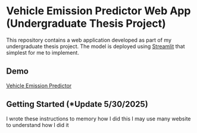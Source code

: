 # Vehicle Emission Predictor Web App (Undergraduate Thesis Project)

This repository contains a web application developed as part of my undergraduate thesis project. The model is deployed using [Streamlit](https://streamlit.io/) that simplest for me to implement.

## Demo

[Vehicle Emission Predictor](https://aphinanp-vehicle-emission-predictor-adam-ceiokb.streamlitapp.com/)

## Getting Started (*Update 5/30/2025)

I wrote these instructions to memory how I did this I may use many website to understand how I did it

